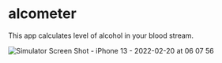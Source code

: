 # alcometer
This app calculates level of alcohol in your blood stream.

![Simulator Screen Shot - iPhone 13 - 2022-02-20 at 06 07 56](https://user-images.githubusercontent.com/18661657/154828065-bec31bab-9634-4a21-985b-3bdb1fe3c4a7.png)
